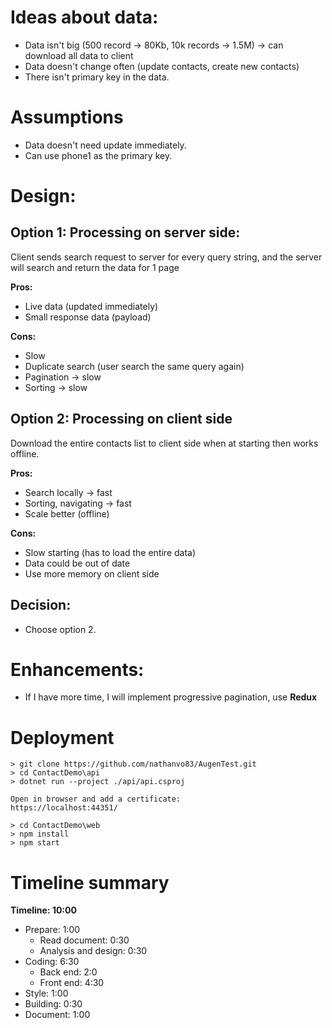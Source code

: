 
# Ideas about data:
- Data isn't big (500 record -> 80Kb, 10k records -> 1.5M) -> can download all data to client
- Data doesn't change often (update contacts, create new contacts)
- There isn't primary key in the data.


# Assumptions
- Data doesn't need update immediately. 
- Can use phone1 as the primary key.



# Design:
## Option 1: Processing on server side:
Client sends search request to server for every query string, and the server will search and return the data for 1 page

__Pros:__
+ Live data (updated immediately)
+ Small response data (payload)

__Cons:__
- Slow 
- Duplicate search (user search the same query again)
- Pagination -> slow
- Sorting -> slow


## Option 2: Processing on client side
Download the entire contacts list to client side when at starting then works offline.

__Pros:__
+ Search locally -> fast
+ Sorting, navigating -> fast
+ Scale better (offline)

__Cons:__
- Slow starting (has to load the entire data)
- Data could be out of date
- Use more memory on client side

## Decision:
- Choose option 2.



# Enhancements:
- If I have more time, I will implement progressive pagination, use __Redux__



# Deployment

```
> git clone https://github.com/nathanvo83/AugenTest.git
> cd ContactDemo\api
> dotnet run --project ./api/api.csproj

Open in browser and add a certificate:
https://localhost:44351/

> cd ContactDemo\web
> npm install
> npm start
```



# Timeline summary

__Timeline: 10:00__

- Prepare: 1:00
	- Read document: 0:30
	- Analysis and design: 0:30
- Coding: 6:30
	- Back end: 2:0
	- Front end: 4:30
- Style: 1:00
- Building: 0:30
- Document: 1:00

